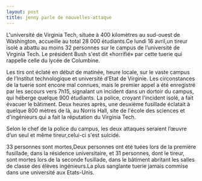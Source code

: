 ```yaml
---
layout: post
title: jenny parle de nouvelles-attaque
---
```


L'université de Virginia Tech, située à 400 kilomètres au sud-ouest de Washington, accueille au total 28 000 étudiants.Ce lundi 16 avril,un tireur isolé a abattu au moins 32 personnes sur le campus de l’université de Virginia Tech. Le président Bush s'est dit «horrifié» par cette tuerie qui rappelle celle du lycée de Columbine.

Les tirs ont éclaté en début de matinée, heure locale, sur le vaste campus de l’Institut technologique et université d’Etat de Virginie. Les circonstances de la tuerie sont encore mal connues, mais le premier appel a été enregistré par les secours vers 7h15, signalant un incident dans un dortoir du campus, qui héberge quelque 900 étudiants. La police, croyant l'incident isolé, a fait évacuer le bâtiment. Deux heures après, une deuxième fusillade éclatait à quelque 800 mètres de là, au Norris Hall, site de l'école des sciences et d'ingénieurs qui a fait la réputation du Virginia Tech.

Selon le chef de la police du campus, les deux attaques seraient l’œuvre d’un seul et même tireur,celui-ci s'est suicidé.

33 personnes sont mortes,Deux personnes ont été tuées lors de la première fusillade, dans la résidence universitaire, et 31 personnes, dont le tireur, sont mortes lors de la seconde fusillade, dans le bâtiment abritant les salles de classe des élèves ingénieurs.La plus sanglante tuerie jamais commise dans une université aux Etats-Unis.
